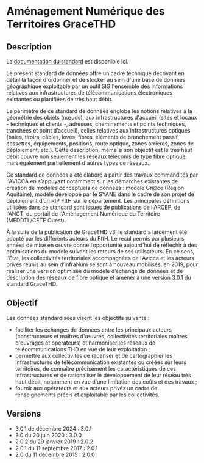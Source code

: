 # Aménagement Numérique des Territoires GraceTHD

## Description
La [documentation du standard]([https://cnig.gouv.fr/les-standards-cnig-a18959.html#:~:text=Am%C3%A9nagement%20num%C3%A9rique%20des%20territoires](https://cnig.gouv.fr/gt-gracethd-a17477.html)) est disponible ici.

Le présent standard de données offre un cadre technique décrivant en détail la façon d'ordonner et de stocker au sein d'une base de données géographique exploitable par un outil SIG l'ensemble des informations relatives aux infrastructures de télécommunications électroniques existantes ou planifiées de très haut débit.

Le périmètre de ce standard de données englobe les notions relatives à la géométrie des objets (nœuds), aux infrastructures d'accueil (sites et locaux - techniques et clients -, adresses, cheminements et points techniques, tranchées et point d’accueil), celles relatives aux infrastructures optiques (baies, tiroirs, câbles, loves, fibres, éléments de branchement passif, cassettes, équipements, positions, route optique, zones arrières, zones de déploiement, etc.). Cette description, même si son objectif est le très haut débit couvre non seulement les réseaux télécoms de type fibre optique, mais également partiellement d'autres types de réseaux.

Ce standard de données a été élaboré à partir des travaux commandités par l'AVICCA en s’appuyant notamment sur les démarches existantes de création de modèles conceptuels de données : modèle Gr@ce (Région Aquitaine), modèle développé par le SYANE dans le cadre de son projet de déploiement d’un RIP FttH sur le département. Les principales définitions utilisées dans ce standard sont issues de publications de l'ARCEP, de l’ANCT, du portail de l'Aménagement Numérique du Territoire (MEDDTL/CETE Ouest).

À la suite de la publication de GraceTHD v3, le standard a largement été adopté par les différents acteurs du FttH. Le recul permis par plusieurs années de mise en œuvre donne l’opportunité aujourd’hui de réfléchir à des optimisations du modèle suivant les retours de ses utilisateurs. En ce sens, l’État, les collectivités territoriales accompagnées de l’Avicca et les acteurs privés réunis au sein d’InfraNum se sont à nouveau mobilisés, en 2019, pour réaliser une version optimisée du modèle d’échange de données et de description des réseaux de fibre optique et amener à une version 3.0.1 du standard GraceTHD.

## Objectif
Les données standardisées visent les objectifs suivants :
* faciliter les échanges de données entre les principaux acteurs (constructeurs et maîtres d'œuvres, collectivités territoriales maîtres d'ouvrages et opérateurs) et harmoniser les réseaux de télécommunications THD en vue de leur exploitation ;
* permettre aux collectivités de recenser et de cartographier les infrastructures de télécommunication existantes ou créées sur leurs territoires, de connaître précisément les caractéristiques de ces infrastructures et de rationaliser le développement de leur réseau très haut débit, notamment en vue d'une limitation des coûts et des travaux ;
* fournir aux opérateurs et aux acteurs privés un cadre de renseignements précis et exploitable par les collectivités.

## Versions
- 3.0.1 de décembre 2024  : 3.0.1
- 3.0 du 20 juin 2020 : 3.0.0
- 2.0.2 du 29 janvier 2019 : 2.0.2
- 2.0.1 du 11 septembre 2017 : 2.0.1
- 2.0 du 11 décembre 2015 : 2.0.0
